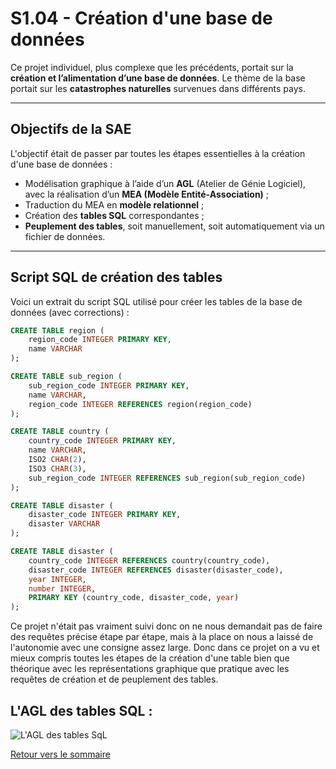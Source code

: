 # S1.04 - Création d'une base de données

Ce projet individuel, plus complexe que les précédents, portait sur la **création et l’alimentation d’une base de données**. Le thème de la base portait sur les **catastrophes naturelles** survenues dans différents pays.

---

## Objectifs de la SAE

L'objectif était de passer par toutes les étapes essentielles à la création d'une base de données :

- Modélisation graphique à l’aide d’un **AGL** (Atelier de Génie Logiciel), avec la réalisation d’un **MEA (Modèle Entité-Association)** ;
- Traduction du MEA en **modèle relationnel** ;
- Création des **tables SQL** correspondantes ;
- **Peuplement des tables**, soit manuellement, soit automatiquement via un fichier de données.

---

## Script SQL de création des tables

Voici un extrait du script SQL utilisé pour créer les tables de la base de données (avec corrections) :

```sql
CREATE TABLE region (
    region_code INTEGER PRIMARY KEY,
    name VARCHAR
);

CREATE TABLE sub_region (
    sub_region_code INTEGER PRIMARY KEY,
    name VARCHAR,
    region_code INTEGER REFERENCES region(region_code)
);

CREATE TABLE country (
    country_code INTEGER PRIMARY KEY,
    name VARCHAR,
    ISO2 CHAR(2),
    ISO3 CHAR(3),
    sub_region_code INTEGER REFERENCES sub_region(sub_region_code)
);

CREATE TABLE disaster (
    disaster_code INTEGER PRIMARY KEY,
    disaster VARCHAR
);

CREATE TABLE disaster (
    country_code INTEGER REFERENCES country(country_code),
    disaster_code INTEGER REFERENCES disaster(disaster_code),
    year INTEGER,
    number INTEGER,
    PRIMARY KEY (country_code, disaster_code, year)
);
```
Ce projet n'était pas vraiment suivi donc on ne nous demandait pas de faire des requêtes précise étape par étape, mais à la place on nous a laissé de l'autonomie avec une consigne assez large. Donc dans ce projet on a vu et mieux compris toutes les étapes de la création d'une table bien que théorique avec les représentations graphique que pratique avec les requêtes de création et de peuplement des tables.

## L'AGL des tables SQL :

![L'AGL des tables SqL](https://imgur.com/dneekMS.png)

[Retour vers le sommaire](A.Sommaire.md)
